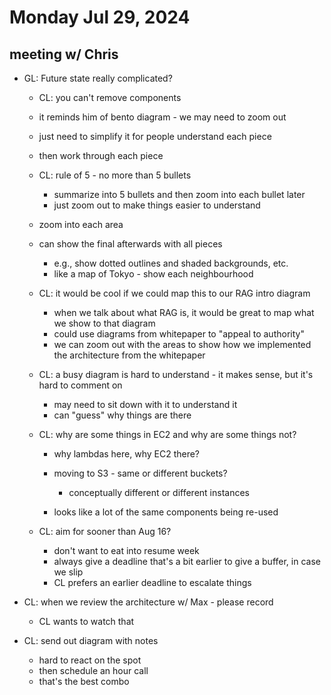# Monday Jul 29, 2024

## meeting w/ Chris
- GL:  Future state really complicated?
  - CL:  you can't remove components
  - it reminds him of bento diagram - we may need to zoom out
  - just need to simplify it for people understand each piece
  - then work through each piece
  - CL:  rule of 5 - no more than 5 bullets
    - summarize into 5 bullets and then zoom into each bullet later
    - just zoom out to make things easier to understand

  - zoom into each area
  - can show the final afterwards with all pieces
    - e.g., show dotted outlines and shaded backgrounds, etc.
    - like a map of Tokyo - show each neighbourhood

  - CL:  it would be cool if we could map this to our RAG intro diagram
    - when we talk about what RAG is, it would be great to map what we show to that diagram
    - could use diagrams from whitepaper to "appeal to authority"
    - we can zoom out with the areas to show how we implemented the architecture from the whitepaper

  - CL:  a busy diagram is hard to understand - it makes sense, but it's hard to comment on
    - may need to sit down with it to understand it
    - can "guess" why things are there

  - CL:  why are some things in EC2 and why are some things not?
    - why lambdas here, why EC2 there?
    - moving to S3 - same or different buckets?
      - conceptually different or different instances
    
    - looks like a lot of the same components being re-used

  - CL:  aim for sooner than Aug 16?
    - don't want to eat into resume week
    - always give a deadline that's a bit earlier to give a buffer, in case we slip
    - CL prefers an earlier deadline to escalate things


- CL:  when we review the architecture w/ Max - please record
  - CL wants to watch that

- CL:  send out diagram with notes
  - hard to react on the spot
  - then schedule an hour call
  - that's the best combo
  
